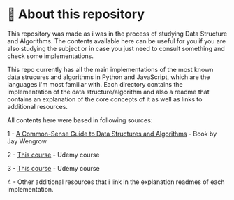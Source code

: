 # :bookmark_tabs: About this repository

This repository was made as i was in the process of studying Data Structure and Algorithms. The contents available here can be useful for you if you are also studying the subject or in case you just need to consult something and check some implementations.

This repo currently has all the main implementations of the most known data strucures and algorithms in Python and JavaScript, which are the languages i'm most familiar with. Each directory contains the implementation of the data structure/algorithm and also a readme that contains an explanation of the core concepts of it as well as links to additional resources.

All contents here were based in following sources:

1 - [A Common-Sense Guide to Data Structures and Algorithms](https://github.com/GustavoKristoffersen/data-structures-and-algorithms/blob/main/extras/docs/A%20Common-Sense%20Guide%20to%20Data%20Structures%20and%20Algorithms_%20Level%20Up%20Your%20Core%20Programming%20Skills) - Book by Jay Wengrow

2 - [This course](https://www.udemy.com/course/estrutura-de-dados-e-algoritmos-python-guia-completo) - Udemy course

3 - [This course](https://www.udemy.com/course/master-the-coding-interview-data-structures-algorithms) - Udemy course

4 - Other additional resources that i link in the explanation readmes of each implementation.


